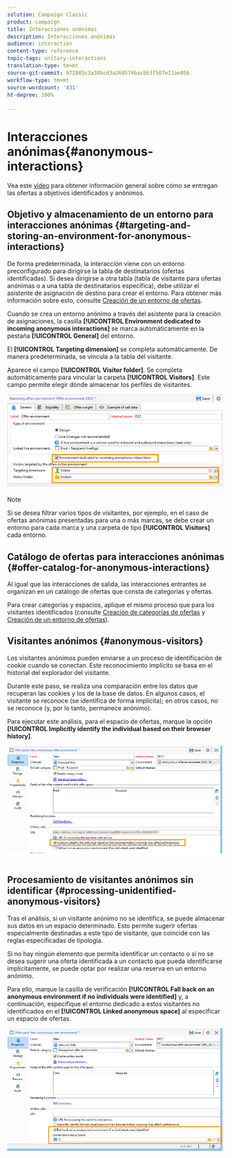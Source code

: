 ```yaml
---
solution: Campaign Classic
product: campaign
title: Interacciones anónimas
description: Interacciones anónimas
audience: interaction
content-type: reference
topic-tags: unitary-interactions
translation-type: tm+mt
source-git-commit: 972885c3a38bcd3a260574bacbb3f507e11ae05b
workflow-type: tm+mt
source-wordcount: '431'
ht-degree: 100%

---
```



# Interacciones anónimas{#anonymous-interactions}

Vea este [vídeo](https://helpx.adobe.com/campaign/classic/how-to/indetified-and-anonymous-interaction-in-acv6.html?playlist=/ccx/v1/collection/product/campaign/classic/segment/digital-marketers/explevel/intermediate/applaunch/get-started/collection.ccx.js&amp;ref=helpx.adobe.com) para obtener información general sobre cómo se entregan las ofertas a objetivos identificados y anónimos.

## Objetivo y almacenamiento de un entorno para interacciones anónimas {#targeting-and-storing-an-environment-for-anonymous-interactions}

De forma predeterminada, la interacción viene con un entorno preconfigurado para dirigirse la tabla de destinatarios (ofertas identificadas). Si desea dirigirse a otra tabla (tabla de visitante para ofertas anónimas o a una tabla de destinatarios específica), debe utilizar el asistente de asignación de destino para crear el entorno. Para obtener más información sobre esto, consulte [Creación de un entorno de ofertas](../../interaction/using/live-design-environments.md#creating-an-offer-environment).

Cuando se crea un entorno anónimo a través del asistente para la creación de asignaciones, la casilla **[!UICONTROL Environment dedicated to incoming anonymous interactions]** se marca automáticamente en la pestaña **[!UICONTROL General]** del entorno.

El **[!UICONTROL Targeting dimension]** se completa automáticamente. De manera predeterminada, se vincula a la tabla del visitante.

Aparece el campo **[!UICONTROL Visitor folder]**. Se completa automáticamente para vincular la carpeta **[!UICONTROL Visitors]**. Este campo permite elegir dónde almacenar los perfiles de visitantes.

![](assets/anonymous_environment_option.png)

>[!NOTE]
>
>Si se desea filtrar varios tipos de visitantes, por ejemplo, en el caso de ofertas anónimas presentadas para una o más marcas, se debe crear un entorno para cada marca y una carpeta de tipo **[!UICONTROL Visitors]** cada entorno.

## Catálogo de ofertas para interacciones anónimas {#offer-catalog-for-anonymous-interactions}

Al igual que las interacciones de salida, las interacciones entrantes se organizan en un catálogo de ofertas que consta de categorías y ofertas.

Para crear categorías y espacios, aplique el mismo proceso que para los visitantes identificados (consulte [Creación de categorías de ofertas](../../interaction/using/creating-offer-categories.md) y [Creación de un entorno de ofertas](../../interaction/using/live-design-environments.md#creating-an-offer-environment)).

## Visitantes anónimos {#anonymous-visitors}

Los visitantes anónimos pueden enviarse a un proceso de identificación de cookie cuando se conectan. Este reconocimiento implícito se basa en el historial del explorador del visitante.

Durante este paso, se realiza una comparación entre los datos que recuperan las cookies y los de la base de datos. En algunos casos, el visitante se reconoce (se identifica de forma implícita); en otros casos, no se reconoce (y, por lo tanto, permanece anónimo).

Para ejecutar este análisis, para el espacio de ofertas, marque la opción **[!UICONTROL Implicitly identify the individual based on their browser history]**.

![](assets/identification_anonymous_visitors.png)

## Procesamiento de visitantes anónimos sin identificar {#processing-unidentified-anonymous-visitors}

Tras el análisis, si un visitante anónimo no se identifica, se puede almacenar sus datos en un espacio determinado. Esto permite sugerir ofertas especialmente destinadas a este tipo de visitante, que coincide con las reglas especificadas de tipología.

Si no hay ningún elemento que permita identificar un contacto o si no se desea sugerir una oferta identificada a un contacto que pueda identificarse implícitamente, se puede optar por realizar una reserva en un entorno anónimo.

Para ello, marque la casilla de verificación **[!UICONTROL Fall back on an anonymous environment if no individuals were identified]** y, a continuación, especifique el entorno dedicado a estos visitantes no identificados en el **[!UICONTROL Linked anonymous space]** al especificar un espacio de ofertas.

![](assets/anonymous_to_anonymous_environment.png)

